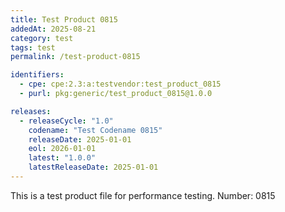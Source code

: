 ```yaml
---
title: Test Product 0815
addedAt: 2025-08-21
category: test
tags: test
permalink: /test-product-0815

identifiers:
  - cpe: cpe:2.3:a:testvendor:test_product_0815
  - purl: pkg:generic/test_product_0815@1.0.0

releases:
  - releaseCycle: "1.0"
    codename: "Test Codename 0815"
    releaseDate: 2025-01-01
    eol: 2026-01-01
    latest: "1.0.0"
    latestReleaseDate: 2025-01-01
---
```


This is a test product file for performance testing. Number: 0815
